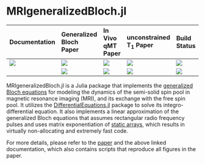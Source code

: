# MRIgeneralizedBloch.jl


| **Documentation**         | **Generalized Bloch Paper**   | **In Vivo qMT Paper**         | **unconstrained T<sub>1</sub> Paper** | **Build Status**                      |
|:------------------------- |:------------------------------|:----------------------------- |:------------------------------------- |:------------------------------------- |
| [![][docs-img]][docs-url] | [![][paper-img1]][paper-url1] | [![][paper-img2]][paper-url2] | [![][paper-img3]][paper-url3]         | [![][gh-actions-img]][gh-actions-url] |
|                           | [![][arXiv-img1]][arXiv-url1] | [![][arXiv-img2]][arXiv-url2] | [![][arXiv-img3]][arXiv-url3]         | [![][codecov-img]][codecov-url]       |


MRIgeneralizedBloch.jl is a Julia package that implements the [generalized Bloch equations](https://doi.org/10.1002/mrm.29071) for modeling the dynamics of the semi-solid spin pool in magnetic resonance imaging (MRI), and its exchange with the free spin pool. It utilizes the [DifferentialEquations.jl](https://diffeq.sciml.ai/stable/) package to solve its integro-differential equation. It also implements a linear approximation of the generalized Bloch equations that assumes rectangular radio frequency pulses and uses matrix exponentiation of [static arrays](https://github.com/JuliaArrays/StaticArrays.jl), which results in virtually non-allocating and extremely fast code. 

For more details, please refer to the [paper](https://doi.org/10.1002/mrm.29071) and the above linked documentation, which also contains scripts that reproduce all figures in the paper.


[docs-img]: https://img.shields.io/badge/docs-latest%20release-blue.svg
[docs-url]: https://JakobAsslaender.github.io/MRIgeneralizedBloch.jl/stable

[gh-actions-img]: https://github.com/JakobAsslaender/MRIgeneralizedBloch.jl/workflows/CI/badge.svg
[gh-actions-url]: https://github.com/JakobAsslaender/MRIgeneralizedBloch.jl/actions

[codecov-img]: https://codecov.io/gh/JakobAsslaender/MRIgeneralizedBloch.jl/branch/master/graph/badge.svg
[codecov-url]: https://codecov.io/gh/JakobAsslaender/MRIgeneralizedBloch.jl

[arXiv-img1]: https://img.shields.io/badge/arXiv-2107.11000-blue.svg
[arXiv-url1]: https://arxiv.org/pdf/2107.11000.pdf

[arXiv-img2]: https://img.shields.io/badge/arXiv-2207.08259-blue.svg
[arXiv-url2]: https://arxiv.org/pdf/2207.08259.pdf

[arXiv-img3]: https://img.shields.io/badge/arXiv-2301.08394-blue.svg
[arXiv-url3]: https://arxiv.org/pdf/2301.08394.pdf

[paper-img1]: https://img.shields.io/badge/doi-10.1002/mrm.29071-blue.svg
[paper-url1]: https://doi.org/10.1002/mrm.29071

[paper-img2]: https://img.shields.io/badge/doi-10.1002/mrm.29951-blue.svg
[paper-url2]: https://doi.org/10.1002/mrm.29951

[paper-img3]: https://img.shields.io/badge/doi-10.1162/imag_a_00177-blue.svg
[paper-url3]: https://doi.org/10.1162/imag_a_00177
